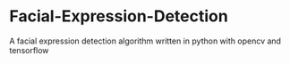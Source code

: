 # Facial-Expression-Detection
A facial expression detection algorithm written in python with opencv and tensorflow
